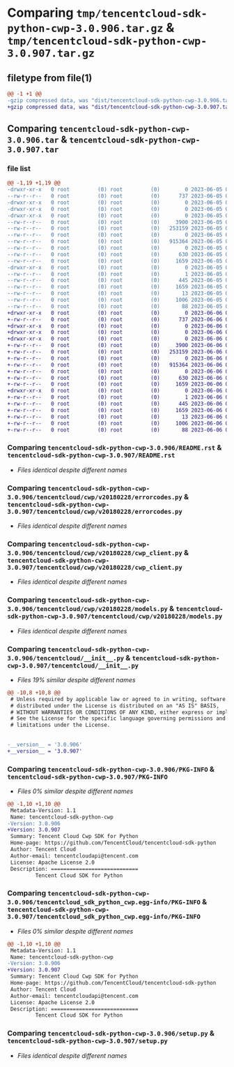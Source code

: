 # Comparing `tmp/tencentcloud-sdk-python-cwp-3.0.906.tar.gz` & `tmp/tencentcloud-sdk-python-cwp-3.0.907.tar.gz`

## filetype from file(1)

```diff
@@ -1 +1 @@
-gzip compressed data, was "dist/tencentcloud-sdk-python-cwp-3.0.906.tar", last modified: Mon Jun  5 00:32:07 2023, max compression
+gzip compressed data, was "dist/tencentcloud-sdk-python-cwp-3.0.907.tar", last modified: Tue Jun  6 02:23:52 2023, max compression
```

## Comparing `tencentcloud-sdk-python-cwp-3.0.906.tar` & `tencentcloud-sdk-python-cwp-3.0.907.tar`

### file list

```diff
@@ -1,19 +1,19 @@
-drwxr-xr-x   0 root         (0) root         (0)        0 2023-06-05 00:32:07.000000 tencentcloud-sdk-python-cwp-3.0.906/
--rw-r--r--   0 root         (0) root         (0)      737 2023-06-05 00:32:07.000000 tencentcloud-sdk-python-cwp-3.0.906/README.rst
-drwxr-xr-x   0 root         (0) root         (0)        0 2023-06-05 00:32:07.000000 tencentcloud-sdk-python-cwp-3.0.906/tencentcloud/
-drwxr-xr-x   0 root         (0) root         (0)        0 2023-06-05 00:32:07.000000 tencentcloud-sdk-python-cwp-3.0.906/tencentcloud/cwp/
-drwxr-xr-x   0 root         (0) root         (0)        0 2023-06-05 00:32:07.000000 tencentcloud-sdk-python-cwp-3.0.906/tencentcloud/cwp/v20180228/
--rw-r--r--   0 root         (0) root         (0)     3900 2023-06-05 00:32:07.000000 tencentcloud-sdk-python-cwp-3.0.906/tencentcloud/cwp/v20180228/errorcodes.py
--rw-r--r--   0 root         (0) root         (0)   253159 2023-06-05 00:32:07.000000 tencentcloud-sdk-python-cwp-3.0.906/tencentcloud/cwp/v20180228/cwp_client.py
--rw-r--r--   0 root         (0) root         (0)        0 2023-06-05 00:32:07.000000 tencentcloud-sdk-python-cwp-3.0.906/tencentcloud/cwp/v20180228/__init__.py
--rw-r--r--   0 root         (0) root         (0)   915364 2023-06-05 00:32:07.000000 tencentcloud-sdk-python-cwp-3.0.906/tencentcloud/cwp/v20180228/models.py
--rw-r--r--   0 root         (0) root         (0)        0 2023-06-05 00:32:07.000000 tencentcloud-sdk-python-cwp-3.0.906/tencentcloud/cwp/__init__.py
--rw-r--r--   0 root         (0) root         (0)      630 2023-06-05 00:32:07.000000 tencentcloud-sdk-python-cwp-3.0.906/tencentcloud/__init__.py
--rw-r--r--   0 root         (0) root         (0)     1659 2023-06-05 00:32:07.000000 tencentcloud-sdk-python-cwp-3.0.906/PKG-INFO
-drwxr-xr-x   0 root         (0) root         (0)        0 2023-06-05 00:32:07.000000 tencentcloud-sdk-python-cwp-3.0.906/tencentcloud_sdk_python_cwp.egg-info/
--rw-r--r--   0 root         (0) root         (0)        1 2023-06-05 00:32:07.000000 tencentcloud-sdk-python-cwp-3.0.906/tencentcloud_sdk_python_cwp.egg-info/dependency_links.txt
--rw-r--r--   0 root         (0) root         (0)      445 2023-06-05 00:32:07.000000 tencentcloud-sdk-python-cwp-3.0.906/tencentcloud_sdk_python_cwp.egg-info/SOURCES.txt
--rw-r--r--   0 root         (0) root         (0)     1659 2023-06-05 00:32:07.000000 tencentcloud-sdk-python-cwp-3.0.906/tencentcloud_sdk_python_cwp.egg-info/PKG-INFO
--rw-r--r--   0 root         (0) root         (0)       13 2023-06-05 00:32:07.000000 tencentcloud-sdk-python-cwp-3.0.906/tencentcloud_sdk_python_cwp.egg-info/top_level.txt
--rw-r--r--   0 root         (0) root         (0)     1006 2023-06-05 00:32:07.000000 tencentcloud-sdk-python-cwp-3.0.906/setup.py
--rw-r--r--   0 root         (0) root         (0)       88 2023-06-05 00:32:07.000000 tencentcloud-sdk-python-cwp-3.0.906/setup.cfg
+drwxr-xr-x   0 root         (0) root         (0)        0 2023-06-06 02:23:52.000000 tencentcloud-sdk-python-cwp-3.0.907/
+-rw-r--r--   0 root         (0) root         (0)      737 2023-06-06 02:23:52.000000 tencentcloud-sdk-python-cwp-3.0.907/README.rst
+drwxr-xr-x   0 root         (0) root         (0)        0 2023-06-06 02:23:52.000000 tencentcloud-sdk-python-cwp-3.0.907/tencentcloud/
+drwxr-xr-x   0 root         (0) root         (0)        0 2023-06-06 02:23:52.000000 tencentcloud-sdk-python-cwp-3.0.907/tencentcloud/cwp/
+drwxr-xr-x   0 root         (0) root         (0)        0 2023-06-06 02:23:52.000000 tencentcloud-sdk-python-cwp-3.0.907/tencentcloud/cwp/v20180228/
+-rw-r--r--   0 root         (0) root         (0)     3900 2023-06-06 02:23:52.000000 tencentcloud-sdk-python-cwp-3.0.907/tencentcloud/cwp/v20180228/errorcodes.py
+-rw-r--r--   0 root         (0) root         (0)   253159 2023-06-06 02:23:52.000000 tencentcloud-sdk-python-cwp-3.0.907/tencentcloud/cwp/v20180228/cwp_client.py
+-rw-r--r--   0 root         (0) root         (0)        0 2023-06-06 02:23:52.000000 tencentcloud-sdk-python-cwp-3.0.907/tencentcloud/cwp/v20180228/__init__.py
+-rw-r--r--   0 root         (0) root         (0)   915364 2023-06-06 02:23:52.000000 tencentcloud-sdk-python-cwp-3.0.907/tencentcloud/cwp/v20180228/models.py
+-rw-r--r--   0 root         (0) root         (0)        0 2023-06-06 02:23:52.000000 tencentcloud-sdk-python-cwp-3.0.907/tencentcloud/cwp/__init__.py
+-rw-r--r--   0 root         (0) root         (0)      630 2023-06-06 02:23:52.000000 tencentcloud-sdk-python-cwp-3.0.907/tencentcloud/__init__.py
+-rw-r--r--   0 root         (0) root         (0)     1659 2023-06-06 02:23:52.000000 tencentcloud-sdk-python-cwp-3.0.907/PKG-INFO
+drwxr-xr-x   0 root         (0) root         (0)        0 2023-06-06 02:23:52.000000 tencentcloud-sdk-python-cwp-3.0.907/tencentcloud_sdk_python_cwp.egg-info/
+-rw-r--r--   0 root         (0) root         (0)        1 2023-06-06 02:23:52.000000 tencentcloud-sdk-python-cwp-3.0.907/tencentcloud_sdk_python_cwp.egg-info/dependency_links.txt
+-rw-r--r--   0 root         (0) root         (0)      445 2023-06-06 02:23:52.000000 tencentcloud-sdk-python-cwp-3.0.907/tencentcloud_sdk_python_cwp.egg-info/SOURCES.txt
+-rw-r--r--   0 root         (0) root         (0)     1659 2023-06-06 02:23:52.000000 tencentcloud-sdk-python-cwp-3.0.907/tencentcloud_sdk_python_cwp.egg-info/PKG-INFO
+-rw-r--r--   0 root         (0) root         (0)       13 2023-06-06 02:23:52.000000 tencentcloud-sdk-python-cwp-3.0.907/tencentcloud_sdk_python_cwp.egg-info/top_level.txt
+-rw-r--r--   0 root         (0) root         (0)     1006 2023-06-06 02:23:52.000000 tencentcloud-sdk-python-cwp-3.0.907/setup.py
+-rw-r--r--   0 root         (0) root         (0)       88 2023-06-06 02:23:52.000000 tencentcloud-sdk-python-cwp-3.0.907/setup.cfg
```

### Comparing `tencentcloud-sdk-python-cwp-3.0.906/README.rst` & `tencentcloud-sdk-python-cwp-3.0.907/README.rst`

 * *Files identical despite different names*

### Comparing `tencentcloud-sdk-python-cwp-3.0.906/tencentcloud/cwp/v20180228/errorcodes.py` & `tencentcloud-sdk-python-cwp-3.0.907/tencentcloud/cwp/v20180228/errorcodes.py`

 * *Files identical despite different names*

### Comparing `tencentcloud-sdk-python-cwp-3.0.906/tencentcloud/cwp/v20180228/cwp_client.py` & `tencentcloud-sdk-python-cwp-3.0.907/tencentcloud/cwp/v20180228/cwp_client.py`

 * *Files identical despite different names*

### Comparing `tencentcloud-sdk-python-cwp-3.0.906/tencentcloud/cwp/v20180228/models.py` & `tencentcloud-sdk-python-cwp-3.0.907/tencentcloud/cwp/v20180228/models.py`

 * *Files identical despite different names*

### Comparing `tencentcloud-sdk-python-cwp-3.0.906/tencentcloud/__init__.py` & `tencentcloud-sdk-python-cwp-3.0.907/tencentcloud/__init__.py`

 * *Files 19% similar despite different names*

```diff
@@ -10,8 +10,8 @@
 # Unless required by applicable law or agreed to in writing, software
 # distributed under the License is distributed on an "AS IS" BASIS,
 # WITHOUT WARRANTIES OR CONDITIONS OF ANY KIND, either express or implied.
 # See the License for the specific language governing permissions and
 # limitations under the License.
 
 
-__version__ = '3.0.906'
+__version__ = '3.0.907'
```

### Comparing `tencentcloud-sdk-python-cwp-3.0.906/PKG-INFO` & `tencentcloud-sdk-python-cwp-3.0.907/PKG-INFO`

 * *Files 0% similar despite different names*

```diff
@@ -1,10 +1,10 @@
 Metadata-Version: 1.1
 Name: tencentcloud-sdk-python-cwp
-Version: 3.0.906
+Version: 3.0.907
 Summary: Tencent Cloud Cwp SDK for Python
 Home-page: https://github.com/TencentCloud/tencentcloud-sdk-python
 Author: Tencent Cloud
 Author-email: tencentcloudapi@tencent.com
 License: Apache License 2.0
 Description: ============================
         Tencent Cloud SDK for Python
```

### Comparing `tencentcloud-sdk-python-cwp-3.0.906/tencentcloud_sdk_python_cwp.egg-info/PKG-INFO` & `tencentcloud-sdk-python-cwp-3.0.907/tencentcloud_sdk_python_cwp.egg-info/PKG-INFO`

 * *Files 0% similar despite different names*

```diff
@@ -1,10 +1,10 @@
 Metadata-Version: 1.1
 Name: tencentcloud-sdk-python-cwp
-Version: 3.0.906
+Version: 3.0.907
 Summary: Tencent Cloud Cwp SDK for Python
 Home-page: https://github.com/TencentCloud/tencentcloud-sdk-python
 Author: Tencent Cloud
 Author-email: tencentcloudapi@tencent.com
 License: Apache License 2.0
 Description: ============================
         Tencent Cloud SDK for Python
```

### Comparing `tencentcloud-sdk-python-cwp-3.0.906/setup.py` & `tencentcloud-sdk-python-cwp-3.0.907/setup.py`

 * *Files identical despite different names*

